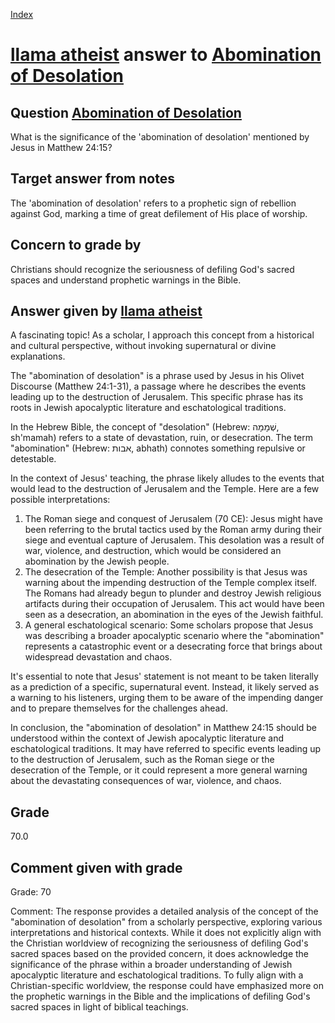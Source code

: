
[Index](../../index.md)
# [llama atheist](../../answering_models/llama_atheist.md) answer to [Abomination of Desolation](../../questions/Abomination_of_Desolation.md)

## Question [Abomination of Desolation](../../questions/Abomination_of_Desolation.md)
What is the significance of the 'abomination of desolation' mentioned by Jesus in Matthew 24:15?

## Target answer from notes
The 'abomination of desolation' refers to a prophetic sign of rebellion against God, marking a time of great defilement of His place of worship.

## Concern to grade by
Christians should recognize the seriousness of defiling God's sacred spaces and understand prophetic warnings in the Bible.

## Answer given by [llama atheist](../../answering_models/llama_atheist.md)
A fascinating topic! As a scholar, I approach this concept from a historical and cultural perspective, without invoking supernatural or divine explanations.

The "abomination of desolation" is a phrase used by Jesus in his Olivet Discourse (Matthew 24:1-31), a passage where he describes the events leading up to the destruction of Jerusalem. This specific phrase has its roots in Jewish apocalyptic literature and eschatological traditions.

In the Hebrew Bible, the concept of "desolation" (Hebrew: שְׁמָמָה, sh'mamah) refers to a state of devastation, ruin, or desecration. The term "abomination" (Hebrew: אבות, abhath) connotes something repulsive or detestable.

In the context of Jesus' teaching, the phrase likely alludes to the events that would lead to the destruction of Jerusalem and the Temple. Here are a few possible interpretations:

1. The Roman siege and conquest of Jerusalem (70 CE): Jesus might have been referring to the brutal tactics used by the Roman army during their siege and eventual capture of Jerusalem. This desolation was a result of war, violence, and destruction, which would be considered an abomination by the Jewish people.
2. The desecration of the Temple: Another possibility is that Jesus was warning about the impending destruction of the Temple complex itself. The Romans had already begun to plunder and destroy Jewish religious artifacts during their occupation of Jerusalem. This act would have been seen as a desecration, an abomination in the eyes of the Jewish faithful.
3. A general eschatological scenario: Some scholars propose that Jesus was describing a broader apocalyptic scenario where the "abomination" represents a catastrophic event or a desecrating force that brings about widespread devastation and chaos.

It's essential to note that Jesus' statement is not meant to be taken literally as a prediction of a specific, supernatural event. Instead, it likely served as a warning to his listeners, urging them to be aware of the impending danger and to prepare themselves for the challenges ahead.

In conclusion, the "abomination of desolation" in Matthew 24:15 should be understood within the context of Jewish apocalyptic literature and eschatological traditions. It may have referred to specific events leading up to the destruction of Jerusalem, such as the Roman siege or the desecration of the Temple, or it could represent a more general warning about the devastating consequences of war, violence, and chaos.

## Grade
70.0

## Comment given with grade
Grade: 70

Comment: The response provides a detailed analysis of the concept of the "abomination of desolation" from a scholarly perspective, exploring various interpretations and historical contexts. While it does not explicitly align with the Christian worldview of recognizing the seriousness of defiling God's sacred spaces based on the provided concern, it does acknowledge the significance of the phrase within a broader understanding of Jewish apocalyptic literature and eschatological traditions. To fully align with a Christian-specific worldview, the response could have emphasized more on the prophetic warnings in the Bible and the implications of defiling God's sacred spaces in light of biblical teachings.
